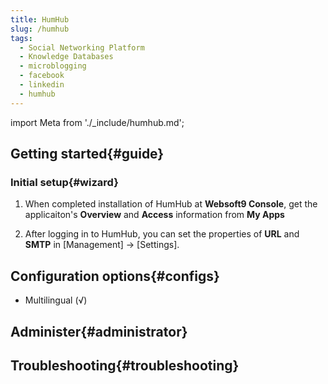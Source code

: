 ```yaml
---
title: HumHub
slug: /humhub
tags:
  - Social Networking Platform
  - Knowledge Databases
  - microblogging
  - facebook
  - linkedin
  - humhub
---
```


import Meta from './_include/humhub.md';

<Meta name="meta" />

## Getting started{#guide}

### Initial setup{#wizard}

1. When completed installation of HumHub at **Websoft9 Console**, get the applicaiton's **Overview** and **Access** information from **My Apps**  

2. After logging in to HumHub, you can set the properties of **URL** and **SMTP** in [Management] -> [Settings].

## Configuration options{#configs}

- Multilingual (√)

## Administer{#administrator}

## Troubleshooting{#troubleshooting}


